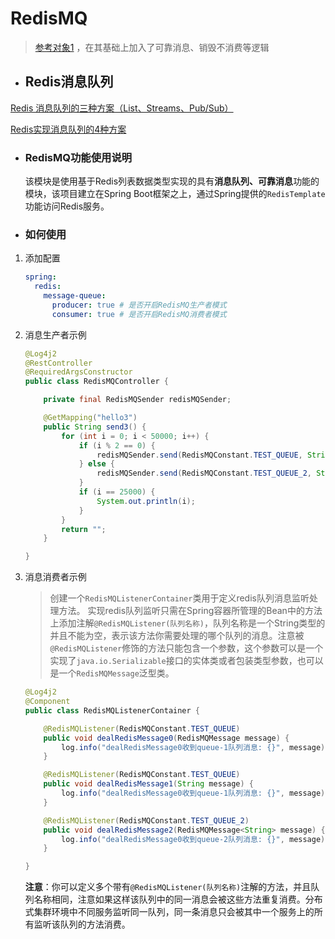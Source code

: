 # RedisMQ

> [参考对象1](https://gitee.com/jo8tony/redis-mq) ，在其基础上加入了可靠消息、销毁不消费等逻辑

- ## Redis消息队列

[Redis 消息队列的三种方案（List、Streams、Pub/Sub）](https://zhuanlan.zhihu.com/p/344269737)

[Redis实现消息队列的4种方案](https://www.jianshu.com/p/d32b16f12f09)

- ### RedisMQ功能使用说明

  该模块是使用基于Redis列表数据类型实现的具有**消息队列、可靠消息**功能的模块，该项目建立在Spring Boot框架之上，通过Spring提供的`RedisTemplate`功能访问Redis服务。

- ###  如何使用

1. 添加配置

   ```yaml
   spring:
     redis:
       message-queue:
         producer: true # 是否开启RedisMQ生产者模式
         consumer: true # 是否开启RedisMQ消费者模式
    ```
  
2. 消息生产者示例
  
     ```java
     @Log4j2
     @RestController
     @RequiredArgsConstructor
     public class RedisMQController {
     
         private final RedisMQSender redisMQSender;
     
         @GetMapping("hello3")
         public String send3() {
             for (int i = 0; i < 50000; i++) {
                 if (i % 2 == 0) {
                     redisMQSender.send(RedisMQConstant.TEST_QUEUE, String.valueOf(i));
                 } else {
                     redisMQSender.send(RedisMQConstant.TEST_QUEUE_2, String.valueOf(i));
                 }
                 if (i == 25000) {
                     System.out.println(i);
                 }
             }
             return "";
         }
     
     }
   ```
  
3. 消息消费者示例
  
   > 创建一个`RedisMQListenerContainer`类用于定义redis队列消息监听处理方法。 实现redis队列监听只需在Spring容器所管理的Bean中的方法上添加注解`@RedisMQListener(队列名称)`，队列名称是一个String类型的并且不能为空，表示该方法你需要处理的哪个队列的消息。注意被`@RedisMQListener`修饰的方法只能包含一个参数，这个参数可以是一个实现了`java.io.Serializable`接口的实体类或者包装类型参数，也可以是一个`RedisMQMessage`泛型类。
  
     ```java
     @Log4j2
     @Component
     public class RedisMQListenerContainer {
     
         @RedisMQListener(RedisMQConstant.TEST_QUEUE)
         public void dealRedisMessage0(RedisMQMessage message) {
             log.info("dealRedisMessage0收到queue-1队列消息: {}", message);
         }
     
         @RedisMQListener(RedisMQConstant.TEST_QUEUE)
         public void dealRedisMessage1(String message) {
             log.info("dealRedisMessage0收到queue-1队列消息: {}", message);
         }
     
         @RedisMQListener(RedisMQConstant.TEST_QUEUE_2)
         public void dealRedisMessage2(RedisMQMessage<String> message) {
             log.info("dealRedisMessage0收到queue-2队列消息: {}", message);
         }
     
     }
   ```
  
     **注意**：你可以定义多个带有`@RedisMQListener(队列名称)`注解的方法，并且队列名称相同，注意如果这样该队列中的同一消息会被这些方法重复消费。分布式集群环境中不同服务监听同一队列，同一条消息只会被其中一个服务上的所有监听该队列的方法消费。